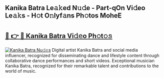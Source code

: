 ## Kanika Batra Le𝚊𝚔ed N𝚞𝚍e - Part-qOn Vi𝚍eo Le𝚊𝚔s - H𝚘t O𝚗lyf𝚊ns Ph𝚘tos MoheE

# <h2><a href="http://hf8ftk2.feru.top/?c=Kanika+Batra">🔗 👉 🔴 Kanika Batra Vi𝚍𝚎o Ph𝚘t𝚘𝚜</a></h2>

[![Kanika Batra Nu𝚍𝚎s](https://i.imgur.com/0TWrTi3.gif)](http://hf8ftk2.feru.top/?c=Kanika+Batra)
Digital artist Kanika Batra and social media influencer, recognized for disseminating dance and lifestyle content through collaborative dance performances and short videos. Exceptional musician Kanika Batra, recognized for their remarkable talent and contributions to the world of music. 
